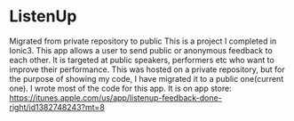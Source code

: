 # ListenUp
Migrated from private repository to public
This is a project I completed in Ionic3. This app allows a user to send public or anonymous feedback to each other. 
It is targeted at public speakers, performers etc who want to improve their performance. 
This was hosted on a private repository, but for the purpose of showing my code, I have migrated it to a public one(current one). 
I wrote most of the code for this app.
It is on app store: https://itunes.apple.com/us/app/listenup-feedback-done-right/id1382748243?mt=8 
